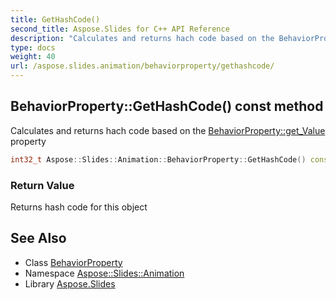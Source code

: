 ```yaml
---
title: GetHashCode()
second_title: Aspose.Slides for C++ API Reference
description: "Calculates and returns hach code based on the BehaviorProperty::get_Value property"
type: docs
weight: 40
url: /aspose.slides.animation/behaviorproperty/gethashcode/
---
```

## BehaviorProperty::GetHashCode() const method


Calculates and returns hach code based on the [BehaviorProperty::get_Value](../get_value/) property

```cpp
int32_t Aspose::Slides::Animation::BehaviorProperty::GetHashCode() const override
```


### Return Value

Returns hash code for this object

## See Also

* Class [BehaviorProperty](../)
* Namespace [Aspose::Slides::Animation](../../)
* Library [Aspose.Slides](../../../)